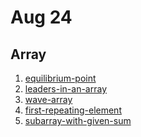 # Aug 24
## Array


1. <a href="https://practice.geeksforgeeks.org/problems/equilibrium-point-1587115620/1/">equilibrium-point</a>
2. <a href="https://practice.geeksforgeeks.org/problems/leaders-in-an-array-1587115620/1/">leaders-in-an-array</a>
3. <a href="https://practice.geeksforgeeks.org/problems/wave-array-1587115621/1/">wave-array</a><br>
4. <a href="https://practice.geeksforgeeks.org/problems/first-repeating-element4018/1/">first-repeating-element</a>
5. <a href="https://practice.geeksforgeeks.org/problems/subarray-with-given-sum-1587115621/1/">subarray-with-given-sum</a>

